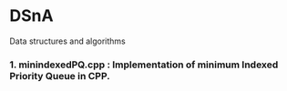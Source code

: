 # DSnA
Data structures and algorithms

### 1. minindexedPQ.cpp : Implementation of minimum Indexed Priority Queue in CPP.
